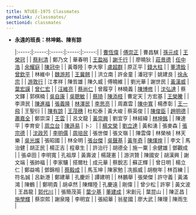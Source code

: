 ```yaml
---
title: NTUEE-1975 Classmates
permalink: /classmates/
sectionid: classmates
---
```

- **永遠的班長：林坤銘、陳有諒**

  |:-----:|:-----:|:-----:|:-----:|:-----:|
  | [曹恆偉](曹恆偉/) | [傅崇正](傅崇正/) | 曹昌騏 | [孫元成](孫元成/) | [王榮冠](王榮冠/) |
  | [蔡利清](蔡利清/) | 鄭乃文 | 華春明 | [王盈裕](王盈裕/) | [謝千行](謝千行/) |
  | 廖曉狄 | [莊景德](莊景德/) | [任中浩](任中浩/) | [余耀庭](余耀庭/) | [陳冠中](陳冠中/) |
  | 黃尊陸 | 李大寧 | [盧超群](盧超群/) | 原正平 | [錢大柱](錢大柱/) |
  | [董清銓](董清銓/) | [曾欽平](曾欽平/) | 林維中 | [魏游邦](魏游邦/) | [王冀翹](王冀翹/) |
  | 洪立南 | 許金童 | 潘冠宇 | 姚建良 | [徐永宗](徐永宗/) |
  | [游敦行](游敦行/) | 江孝祥 | 陳哲雄 | 陳久威 | 傅曉維 |
  | 劉光華 | 謝世民 | [黃漢威](黃漢威/) | [葉宏謨](葉宏謨/) | [曾仁宏](曾仁宏/) |
  | [汪維亮](汪維亮/) | [蔡尚仁](蔡尚仁/) | 曾履亨 | 林曉義 | [陳博修](陳博修/) |
  | [沈弘達](沈弘達/) | 蔡文鐸 | 郭棋楠 | [吳自康](吳自康/) | [吳聰敏](吳聰敏/) |
  | [蔡琦](蔡琦/) | [陳添枝](陳添枝/) | 曹定天 | 方宏基 | [王榮騰](王榮騰/) |
  | 李濟民 | [陳進福](陳進福/) | [張義隆](張義隆/) | [林澤民](林澤民/) | [李思亮](李思亮/) |
  | 周嘉雲 | [陳中寬](陳中寬/) | 楊彥彰 | [王一飛](王一飛/) | 王聖衍 |
  | [陳有諒](陳有諒/) | [王茂穗](王茂穗/) | 杜松泰 | 黃大峻 | 蔡英俊 |
  | [陳俊臣](陳俊臣/) | [趙明德](趙明德/) | [蕭嘉全](蕭嘉全/) | 鄭崇深 | [王雲](王雲/) |
  | 呂文龍 | [黃崇興](黃崇興/) | 劉宜亨 | 林經緯 | [林坤銘](林坤銘/) |
  | 陳達平 | 李育安 | [周立台](周立台/) | [陳遜易](陳遜易/) | 卜冫 |
  | [楊文榮](楊文榮/) | [劉立達](劉立達/) | 黃和湧 | 張麥森 | [張宗德](張宗德/) |
  | [沈政芳](沈政芳/) | [李明儒](李明儒/) | [周培民](周培民/) | 張世傑 | 張文嶺 |
  | 陳雲偉 | 林榮楨 | 林天樂 | [吳光燦](吳光燦/) | 張昭國 |
  | 林全明 | [張台傑](張台傑/) | [吳聲基](吳聲基/) | [黃年奇](黃年奇/) | [陳煇煌](陳煇煌/) |
  | 李文 | 馬治健 | 胡正民 | 楊正吉 | 程章生 |
  | 許治行 | 胡德全 | 施一粟 | 余健雄 | 鄧觀成 |
  | 張卓田 | 李明寬 | 孔祖厚 | 黃壽波 | 楊晟憲 |
  | 游洪贊 | 陳國安 | 胡漢興 | 謝文端 | 張帥福 |
  | 李家驤 | 搭爾杜 | 成元華 | 蔡銳志 | 蘇正輝 |
  | 曾日明 | 楊立仁 | 鄭益鳴 | 鄧錦相 | [蔡毅成](蔡毅成/) |
  | 馬玉坤 | 陳家勉 | 冼振威 | 胡樹年 | 林百練 |
  | 符名誠 | 呂新港 | 鄭建華 | 孔慶炘 | 譚建明 |
  | 林鵬舉 | 張榮傑 | 許守義 | 黃滿鴻 | 陳鶴 |
  | 鄭明貴 | 胡卓然 | 陳輝陸 | 孔慶遠 | 剛偉 |
  | 曾少松 | 許寧 | 黃文波 | 王昌龍 | [郭代川](郭代川/) |
  | 張簡茂英 | [葉少基](葉少基/) | [董建成](董建成/) | 宋創元 | 葉昆山 |
  | 陳正昌 | [施學輝](施學輝/) | 蔡崇熙 | 謝泉隆 | 李明宜 |
  | 張紹華 | 翁星國 | 廖大武 | 陳理 | 陳雨生 |
